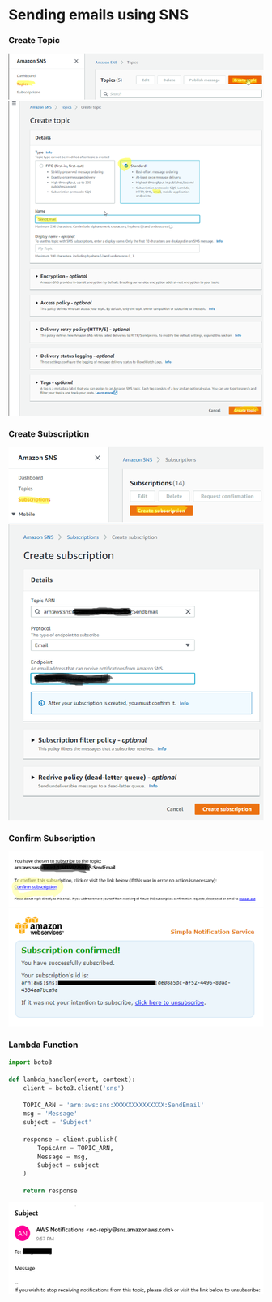 # Sending emails using SNS
### Create Topic
<img src="../../files/SNS1/1.png" alt="position" />
<img src="../../files/SNS1/2.png" alt="position" />

### Create Subscription
<img src="../../files/SNS1/3.png" alt="position" />
<img src="../../files/SNS1/4.png" alt="position" />

### Confirm Subscription
<img src="../../files/SNS1/5.png" alt="position" />
<img src="../../files/SNS1/6.png" alt="position" />

### Lambda Function
```python
import boto3

def lambda_handler(event, context):
    client = boto3.client('sns')

    TOPIC_ARN = 'arn:aws:sns:XXXXXXXXXXXXXX:SendEmail'     
    msg = 'Message'
    subject = 'Subject'

    response = client.publish(
        TopicArn = TOPIC_ARN,
        Message = msg,
        Subject = subject
    )

    return response
```

<img src="../../files/SNS1/7.png" alt="position" />
